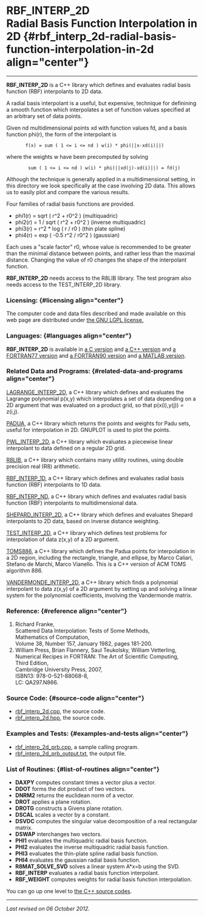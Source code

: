 RBF\_INTERP\_2D\
Radial Basis Function Interpolation in 2D {#rbf_interp_2d-radial-basis-function-interpolation-in-2d align="center"}
=========================================

------------------------------------------------------------------------

**RBF\_INTERP\_2D** is a C++ library which defines and evaluates radial
basis function (RBF) interpolants to 2D data.

A radial basis interpolant is a useful, but expensive, technique for
definining a smooth function which interpolates a set of function values
specified at an arbitrary set of data points.

Given nd multidimensional points xd with function values fd, and a basis
function phi(r), the form of the interpolant is

           f(x) = sum ( 1 <= i <= nd ) w(i) * phi(||x-xd(i)||)
          

where the weights w have been precomputed by solving

            sum ( 1 <= i <= nd ) w(i) * phi(||xd(j)-xd(i)||) = fd(j)
          

Although the technique is generally applied in a multidimensional
setting, in this directory we look specifically at the case involving 2D
data. This allows us to easily plot and compare the various results.

Four families of radial basis functions are provided.

-   phi1(r) = sqrt ( r\^2 + r0\^2 ) (multiquadric)
-   phi2(r) = 1 / sqrt ( r\^2 + r0\^2 ) (inverse multiquadric)
-   phi3(r) = r\^2 \* log ( r / r0 ) (thin plate spline)
-   phi4(r) = exp ( -0.5 r\^2 / r0\^2 ) (gaussian)

Each uses a "scale factor" r0, whose value is recommended to be greater
than the minimal distance between points, and rather less than the
maximal distance. Changing the value of r0 changes the shape of the
interpolant function.

**RBF\_INTERP\_2D** needs access to the R8LIB library. The test program
also needs access to the TEST\_INTERP\_2D library.

### Licensing: {#licensing align="center"}

The computer code and data files described and made available on this
web page are distributed under [the GNU LGPL
license.](../../txt/gnu_lgpl.txt)

### Languages: {#languages align="center"}

**RBF\_INTERP\_2D** is available in [a C
version](../../c_src/rbf_interp_2d/rbf_interp_2d.html) and [a C++
version](../../cpp_src/rbf_interp_2d/rbf_interp_2d.html) and [a
FORTRAN77 version](../../f77_src/rbf_interp_2d/rbf_interp_2d.html) and
[a FORTRAN90 version](../../f_src/rbf_interp_2d/rbf_interp_2d.html) and
[a MATLAB version](../../m_src/rbf_interp_2d/rbf_interp_2d.html).

### Related Data and Programs: {#related-data-and-programs align="center"}

[LAGRANGE\_INTERP\_2D](../../cpp_src/lagrange_interp_2d/lagrange_interp_2d.html),
a C++ library which defines and evaluates the Lagrange polynomial p(x,y)
which interpolates a set of data depending on a 2D argument that was
evaluated on a product grid, so that p(x(i),y(j)) = z(i,j).

[PADUA](../../cpp_src/padua/padua.html), a C++ library which returns the
points and weights for Padu sets, useful for interpolation in 2D.
GNUPLOT is used to plot the points.

[PWL\_INTERP\_2D](../../cpp_src/pwl_interp_2d/pwl_interp_2d.html), a C++
library which evaluates a piecewise linear interpolant to data defined
on a regular 2D grid.

[R8LIB](../../cpp_src/r8lib/r8lib.html), a C++ library which contains
many utility routines, using double precision real (R8) arithmetic.

[RBF\_INTERP\_1D](../../cpp_src/rbf_interp_1d/rbf_interp_1d.html), a C++
library which defines and evaluates radial basis function (RBF)
interpolants to 1D data.

[RBF\_INTERP\_ND](../../cpp_src/rbf_interp_nd/rbf_interp_nd.html), a C++
library which defines and evaluates radial basis function (RBF)
interpolants to multidimensional data.

[SHEPARD\_INTERP\_2D](../../cpp_src/shepard_interp_2d/shepard_interp_2d.html),
a C++ library which defines and evaluates Shepard interpolants to 2D
data, based on inverse distance weighting.

[TEST\_INTERP\_2D](../../cpp_src/test_interp_2d/test_interp_2d.html), a
C++ library which defines test problems for interpolation of data z(x,y)
of a 2D argument.

[TOMS886](../../cpp_src/toms886/toms886.html), a C++ library which
defines the Padua points for interpolation in a 2D region, including the
rectangle, triangle, and ellipse, by Marco Caliari, Stefano de Marchi,
Marco Vianello. This is a C++ version of ACM TOMS algorithm 886.

[VANDERMONDE\_INTERP\_2D](../../cpp_src/vandermonde_interp_2d/vandermonde_interp_2d.html),
a C++ library which finds a polynomial interpolant to data z(x,y) of a
2D argument by setting up and solving a linear system for the polynomial
coefficients, involving the Vandermonde matrix.

### Reference: {#reference align="center"}

1.  Richard Franke,\
    Scattered Data Interpolation: Tests of Some Methods,\
    Mathematics of Computation,\
    Volume 38, Number 157, January 1982, pages 181-200.
2.  William Press, Brian Flannery, Saul Teukolsky, William Vetterling,\
    Numerical Recipes in FORTRAN: The Art of Scientific Computing,\
    Third Edition,\
    Cambridge University Press, 2007,\
    ISBN13: 978-0-521-88068-8,\
    LC: QA297.N866.

### Source Code: {#source-code align="center"}

-   [rbf\_interp\_2d.cpp](rbf_interp_2d.cpp), the source code.
-   [rbf\_interp\_2d.hpp](rbf_interp_2d.hpp), the source code.

### Examples and Tests: {#examples-and-tests align="center"}

-   [rbf\_interp\_2d\_prb.cpp](rbf_interp_2d_prb.cpp), a sample calling
    program.
-   [rbf\_interp\_2d\_prb\_output.txt](rbf_interp_2d_prb_output.txt),
    the output file.

### List of Routines: {#list-of-routines align="center"}

-   **DAXPY** computes constant times a vector plus a vector.
-   **DDOT** forms the dot product of two vectors.
-   **DNRM2** returns the euclidean norm of a vector.
-   **DROT** applies a plane rotation.
-   **DROTG** constructs a Givens plane rotation.
-   **DSCAL** scales a vector by a constant.
-   **DSVDC** computes the singular value decomposition of a real
    rectangular matrix.
-   **DSWAP** interchanges two vectors.
-   **PHI1** evaluates the multiquadric radial basis function.
-   **PHI2** evaluates the inverse multiquadric radial basis function.
-   **PHI3** evaluates the thin-plate spline radial basis function.
-   **PHI4** evaluates the gaussian radial basis function.
-   **R8MAT\_SOLVE\_SVD** solves a linear system A\*x=b using the SVD.
-   **RBF\_INTERP** evaluates a radial basis function interpolant.
-   **RBF\_WEIGHT** computes weights for radial basis function
    interpolation.

You can go up one level to [the C++ source codes](../cpp_src.html).

------------------------------------------------------------------------

*Last revised on 06 October 2012.*
